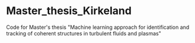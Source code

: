 # Master_thesis_Kirkeland
Code for Master's thesis "Machine learning approach for identification and tracking of coherent structures in turbulent fluids and plasmas"
